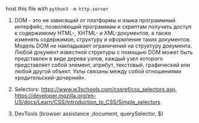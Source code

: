 host this file with ```python3 -m http.server```

1) DOM - это не зависящий от платформы и языка программный интерфейс, позволяющий программам и скриптам получить доступ к содержимому HTML-, XHTML- и XML-документов, а также изменять содержимое, структуру и оформление таких документов. Модель DOM не накладывает ограничений на структуру документа. Любой документ известной структуры с помощью DOM может быть представлен в виде дерева узлов, каждый узел которого представляет собой элемент, атрибут, текстовый, графический или любой другой объект. Узлы связаны между собой отношениями «родительский-дочерний». 

2) Selectors: https://www.w3schools.com/cssref/css_selectors.asp, https://developer.mozilla.org/en-US/docs/Learn/CSS/Introduction_to_CSS/Simple_selectors

3) DevTools (browser assistance ,document, querySelector, $) 
